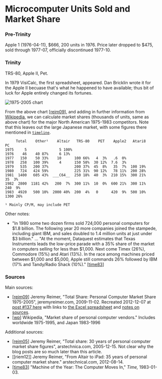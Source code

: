 Microcomputer Units Sold and Market Share
=========================================

### Pre-Trinity

Apple 1 (1976-04-11), $666, 200 units in 1976. Price later dropped to $475,
sold through 1977-07, officially discontinued 1977-10.

### Trinity

TRS-80, Apple II, Pet.

In 1979 VisiCalc, the first spreadsheet, appeared. Dan Bricklin wrote it
for the Apple II becuase that's what he happened to have available; thus
bit of luck for Apple entirely changed its fortunes.

![1975-2005 chart](totalshare0.gif)

From the above chart [[reim09]], and adding in further information from
[Wikipedia][wp], we can calculate market shares (thousands of units, same
as above chart) for the major North American 1975-1983 competitors. Note
that this leaves out the large Japanese market, with some figures there
mentioned in [`timeline`](timeline.md).


         Total    Other¹    Altair   TRS-80    PET    Apple2   Atari8      PC
    1975     5               5 100%
    1976    46    40 87%     6 13%
    1977   150    50 33%    10      100 66%   4  3%   .6  0%
    1978   258   100 39%     4      150 58%  30 12%  7.6  3%
    1979   535   200 37%            200 37%  45  8%   35  7%  100 19%
    1980   724   424 59%            225 31%  90 12%   78 11%  200 28%
    1981  1400   605 43%  ___C64__  250 18%  40  3%  210 15%  300 21%    35  3%
    1982  2800  1181 42%   200  7%  300 11%  10  0%  600 21%  300 11%   240  9%
    1983  4920   500 10%  2000 40%  200  4%   0      420  9%  500 10%  1300 26%

    ¹ Mainly CP/M, may include PET

Other notes:
- "In 1980 some two dozen firms sold 724,000 personal computers for $1.8
  billion. The following year 20 more companies joined the stampede,
  including giant IBM, and sales doubled to 1.4 million units at just under
  $3 billion." ... "At the moment, Dataquest estimates that Texas
  Instruments leads the low-price parade with a 35% share of the market in
  computers selling for less than $1,000. Next come Timex (26%), Commodore
  (15%) and Atari (13%). In the race among machines priced between $1,000
  and $5,000, Apple still commands 26% followed by IBM (17% and Tandy/Radio
  Shack (10%)." [[time83]]

### Sources

Main sources:
- [[reim09]] Jeremy Reimer, "Total Share: Personal Computer Market Share
  1975-2005", jeremyreimer.com, 2009-11-02. Recreated 2012-12-07 at [post
  #137 here][reim137] with links to [the Excel spreadsheet][reim-excel] and
  [notes on sources][reim-notes].
- [[wp]] Wikipedia, "Market share of personal computer vendors."
  Includes worldwide 1975-1995, and Japan 1983-1996

Additional sources:
- [[reim05]] Jeremy Reimer, "Total share: 30 years of personal computer
  market share figures", arstechnica.com, 2005-12-15. Not clear why the
  blog posts are so much later than this article.
- [[riem12]] Jeremy Reimer, "From Altair to iPad: 35 years of personal
  computer market share." arstechnical.com, 2012-08-14.
- [[time83]] "Machine of the Year: The Computer Moves In," _Time,_
  1983-01-03.


<!-------------------------------------------------------------------->
[reim-excel]: https://jeremyreimer.com/uploads/Computer_Smartphone_tablet_markethshare_1975-2012.xls
[reim-notes]: https://jeremyreimer.com/uploads/notes-on-sources.txt
[reim09]: https://web.archive.org/web/20120606052317/http://jeremyreimer.com/postman/node/329
[reim137]: https://jeremyreimer.com/rockets-item.lsp?p=137
[wp]: https://en.wikipedia.org/wiki/Market_share_of_personal_computer_vendors

[reim05]: https://arstechnica.com/features/2005/12/total-share/
[reim12]: https://arstechnica.com/information-technology/2012/08/from-altair-to-ipad-35-years-of-personal-computer-market-share/
[time83]: https://web.archive.org/web/20040803105533/https://www.time.com/time/special/moy/1982.html
